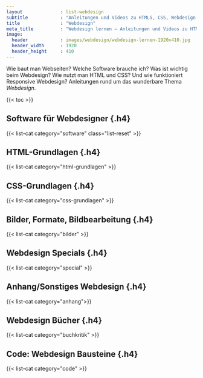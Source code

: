 ```yaml
---
layout              : list-webdesign
subtitle            : "Anleitungen und Videos zu HTML5, CSS, Webdesign & Co."
title               : "Webdesign"
meta_title          : "Webdesign lernen – Anleitungen und Videos zu HTML5, CSS, Webdesign & Co."
image:
  header            : images/webdesign/webdesign-lernen-1920x410.jpg
  header_width      : 1920
  header_height     : 410
---
```

Wie baut man Webseiten? Welche Software brauche ich? Was ist wichtig beim Webdesign? Wie nutzt man HTML und CSS? Und wie funktioniert Responsive Webdesign? Anleitungen rund um das wunderbare Thema *Webdesign*.
<!--more-->

{{< toc >}}

<div class="clearfix">
<div class="mt3 sm-col sm-col-12 lg-col-6 ">

## Software für Webdesigner {.h4}

{{< list-cat category="software" class="list-reset" >}}

## HTML-Grundlagen {.h4}

{{< list-cat category="html-grundlagen" >}}

## CSS-Grundlagen {.h4}

{{< list-cat category="css-grundlagen" >}}

</div><!-- /spalte-1 -->

<div class="mt3 sm-col sm-col-12 lg-col-6  mb4 px2">

## Bilder, Formate, Bildbearbeitung {.h4}
{{< list-cat category="bilder" >}}
## Webdesign Specials {.h4}
{{< list-cat category="special"  >}}
## Anhang/Sonstiges Webdesign {.h4}
{{< list-cat category="anhang">}}
## Webdesign Bücher {.h4}
{{< list-cat category="buchkritik" >}}
## Code: Webdesign Bausteine {.h4}
{{< list-cat category="code" >}}

</div><!-- /spalte-2 -->
</div>

